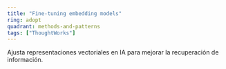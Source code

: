 ```yaml
---
title: "Fine-tuning embedding models"
ring: adopt
quadrant: methods-and-patterns
tags: ["ThoughtWorks"]
---
```


Ajusta representaciones vectoriales en IA para mejorar la recuperación de información.
